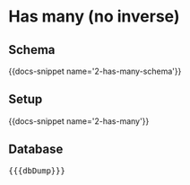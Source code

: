 # Has many (no inverse)

## Schema

{{docs-snippet name='2-has-many-schema'}}

## Setup

{{docs-snippet name='2-has-many'}}

## Database

<pre>
{{{dbDump}}}
</pre>
